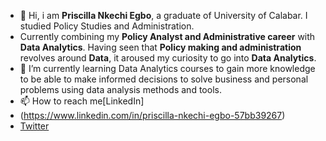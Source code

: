 - 👋 Hi, i am **Priscilla Nkechi Egbo**, a graduate of University of Calabar. I studied Policy Studies and Administration.
- Currently combining my **Policy Analyst and Administrative career** with **Data Analytics**. Having seen that **Policy making and administration** revolves around **Data**, it aroused my curiosity to go into **Data Analytics**.
- 🌱 I’m currently learning Data Analytics courses to gain more knowledge to be able to make informed decisions to solve business and personal problems using data analysis methods and tools.
- 📫 How to reach me[LinkedIn]
- (https://www.linkedin.com/in/priscilla-nkechi-egbo-57bb39267)
- [Twitter](https://twitter.com/PriscillaNkechi?t=nRr6R3KTuu5uNrhmoXC_Kg&s=08)

<!---
Kechscil/Kechscil is a ✨ special ✨ repository because its `README.md` (this file) appears on your GitHub profile.
You can click the Preview link to take a look at your changes.
--->
